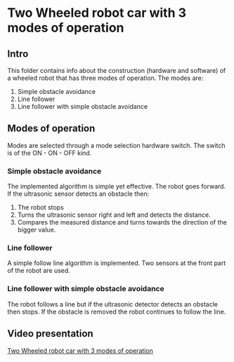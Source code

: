 # Two Wheeled robot car with 3 modes of operation

## Intro

This folder contains info about the construction (hardware and software) of a wheeled robot that has three modes of operation.
The modes are:
1. Simple obstacle avoidance
2. Line follower
3. Line follower with simple obstacle avoidance

## Modes of operation
Modes are selected through a mode selection hardware switch. The switch is of the ON - ON - OFF kind.
### Simple obstacle avoidance
The implemented algorithm  is simple yet effective. The robot goes forward. If the ultrasonic sensor detects an obstacle  then:
1. The robot stops
2. Turns the ultrasonic sensor right and left and detects the distance.
3. Compares the measured distance and turns towards the direction of the bigger value.

### Line follower
A simple follow line algorithm is implemented. Two sensors at the front part of the robot are used.

### Line follower with simple obstacle avoidance
The robot follows a line but if the ultrasonic detector detects an obstacle then stops. If the obstacle is removed the robot continues to follow the line.

## Video presentation
[Two Wheeled robot car with 3 modes of operation](https://youtu.be/xsDr1Te-Kb8)

